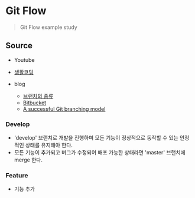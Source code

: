 # Git Flow

> Git Flow example study

## Source

  * Youtube
  * [생활코딩](https://opentutorials.org/module/2676/15606)
  * blog
    
    * [브랜치의 종류](https://mylko72.gitbooks.io/git/content/branch/branch_type.html)
    * [Bitbucket](https://www.atlassian.com/git/tutorials/comparing-workflows/gitflow-workflow)
    * [A successful Git branching model](https://nvie.com/posts/a-successful-git-branching-model/)

### Develop

  * 'develop' 브랜치로 개발을 진행하며 모든 기능이 정상적으로 동작할 수 있는 안정적인 상태를 유지해야 한다. 
  * 모든 기능이 추가되고 버그가 수정되어 배포 가능한 상태라면 'master' 브랜치에 merge 한다.
  
### Feature

  * 기능 추가